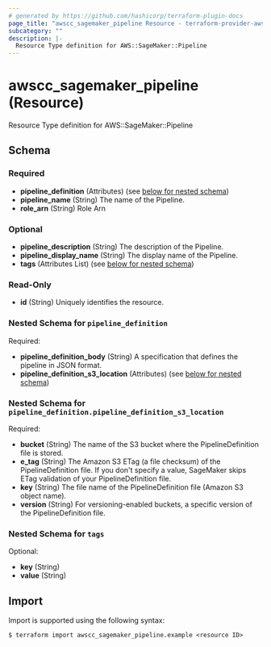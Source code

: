 ```yaml
---
# generated by https://github.com/hashicorp/terraform-plugin-docs
page_title: "awscc_sagemaker_pipeline Resource - terraform-provider-awscc"
subcategory: ""
description: |-
  Resource Type definition for AWS::SageMaker::Pipeline
---
```


# awscc_sagemaker_pipeline (Resource)

Resource Type definition for AWS::SageMaker::Pipeline



<!-- schema generated by tfplugindocs -->
## Schema

### Required

- **pipeline_definition** (Attributes) (see [below for nested schema](#nestedatt--pipeline_definition))
- **pipeline_name** (String) The name of the Pipeline.
- **role_arn** (String) Role Arn

### Optional

- **pipeline_description** (String) The description of the Pipeline.
- **pipeline_display_name** (String) The display name of the Pipeline.
- **tags** (Attributes List) (see [below for nested schema](#nestedatt--tags))

### Read-Only

- **id** (String) Uniquely identifies the resource.

<a id="nestedatt--pipeline_definition"></a>
### Nested Schema for `pipeline_definition`

Required:

- **pipeline_definition_body** (String) A specification that defines the pipeline in JSON format.
- **pipeline_definition_s3_location** (Attributes) (see [below for nested schema](#nestedatt--pipeline_definition--pipeline_definition_s3_location))

<a id="nestedatt--pipeline_definition--pipeline_definition_s3_location"></a>
### Nested Schema for `pipeline_definition.pipeline_definition_s3_location`

Required:

- **bucket** (String) The name of the S3 bucket where the PipelineDefinition file is stored.
- **e_tag** (String) The Amazon S3 ETag (a file checksum) of the PipelineDefinition file. If you don't specify a value, SageMaker skips ETag validation of your PipelineDefinition file.
- **key** (String) The file name of the PipelineDefinition file (Amazon S3 object name).
- **version** (String) For versioning-enabled buckets, a specific version of the PipelineDefinition file.



<a id="nestedatt--tags"></a>
### Nested Schema for `tags`

Optional:

- **key** (String)
- **value** (String)

## Import

Import is supported using the following syntax:

```shell
$ terraform import awscc_sagemaker_pipeline.example <resource ID>
```
